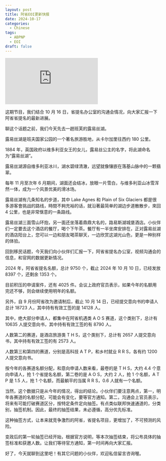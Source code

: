 ```yaml
---
layout: post
title: 阿省EOI更新快报
date: 2024-10-17
categories:
  - Chinese
tags:
  - ABPNP
  - EOI
draft: false
---
```


<div class="videoWrapper">
<iframe src="https://www.youtube.com/embed/jVU0QEU2gQc" title="YouTube video player" frameborder="0" allow="accelerometer; autoplay; clipboard-write; encrypted-media; gyroscope; picture-in-picture" allowfullscreen></iframe>
</div>
<div style="display: flex; align-items: flex-start; justify-content: center; font-size: 14px; color: #777;"></div>

这期节目，我们结合 10 月 16 日，省提名办公室的沟通会情况，向大家汇报一下阿省省提名的最新进展。

<!-- more -->

聊这个话题之前，我们今天先去一趟班芙的露易丝湖。

露易丝湖是班夫国家公园的一个著名旅游胜地，从卡尔加里往西约 180 公里。

1884 年，英国政府以维多利亚女王的女儿，露易丝公主的名字，将此湖命名为“露易丝湖”。

露易丝湖源自维多利亚冰川，湖水碧绿清澈，远望就像镶嵌在落基山脉中的一颗翡翠。

每年 11 月至次年 6 月期间，湖面还会结冰，放眼一片雪白，与维多利亚山冰雪浑然一体，成为一个风景优美的滑冰场。

露易丝湖有几条知名的步道，其中 Lake Agnes 和 Plain of Six Glaciers 都是很多游客會挑战的路线，時間不夠充裕的话，就沿著最简单的湖边步道散散步，來回 4 公里，也是非常惬意的一条路线。

露易丝湖三面雪山环抱，另一面还坐落着鼎鼎大名的，路易斯湖城堡酒店。小伙伴们一定要去这个酒店的餐厅，喝个下午茶。餐厅有一半坐席安排在，正对露易丝湖的酒店阳台上，您可以一边和朋友喝茶聊天，一边欣赏这湖光山色，更是一种别样的体验。

回到移民话题，今天我们向小伙伴们汇报一下，阿省省提名办公室，视频沟通会的信息，和官网的数据更新情况。

2024 年，阿省省提名名额，总计 9750 个，截止 2024 年 10 月 10 日，已经发放 8397 个，还剩余 1353 个。

目前积压的申请案件，还有 4025 件。会议上政府官员表示，如果今年的名额用完还不够，则会继续使用明年的名额。

另外，自 9 月份阿省改为邀请制后，截止 10 月 14 日，已经提交意向书的申请人总计 18723 人，其中持有有效工签的是 14128 人。

其中，绝大部分申请人，都集中在阿省机遇类 A O S 赛道，这个类别下，总计有 10635 人提交意向书，其中持有有效工签的有 8790 人。

人数第二的赛道，是酒店旅游类 T H S，这个类别下，总计有 2657 人提交意向书，其中持有有效工签的有 2573 人。

人数第三和第四的赛道，分别是高科技 A T P，和乡村就业 R R S，各有约 1200 人提交意向书。

按今年的各赛道名额分配，和意向申请人数来看，最卷的是 T H S，大约 4.4 个意向申请人，抢 1 个省提名名额，第二卷的是 A O S，大约 2 人，抢 1 个名额，A T P 是 1.5 人，抢 1 个名额，而最躺平的当属 R R S，0.6 人就有一个名额。

当然，这个数据只是从今年的情况，得出的结论。小伙伴们要注意两点，第一，明年各赛道的名额分配，可能会有变化，要等官方通知。第二，沟通会上官员表示，将来有可能打破赛道区分，按特定条件定向抽签。有点类似联邦快速通道的，分类别，抽签机制。因此，最终的抽签结果，未必遵循，高分优先标准。

这种抽签方式，让本来就竞争激烈的阿省，省提名项目，更增加了，不可预测的风险。

变政后的第一轮抽签已经开始，根据官方说明，等本次抽签结束，将公布具体的抽签标准和获邀人数。让我们等待官方通知，第一时间再向大家汇报。

好了，今天就聊到这里吧！有其它问题的小伙伴，欢迎私信留言咨询喔。
